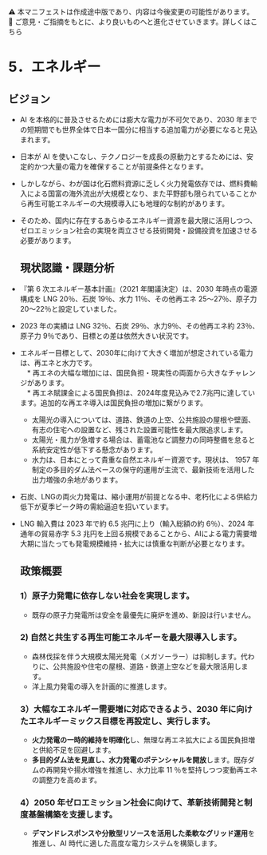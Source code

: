 ⚠️ 本マニフェストは作成途中版であり、内容は今後変更の可能性があります。  
💬 ご意見・ご指摘をもとに、より良いものへと進化させていきます。詳しくはこちら

# 5．エネルギー

## ビジョン

* AI を本格的に普及させるためには膨大な電力が不可欠であり、2030 年までの短期間でも世界全体で日本一国分に相当する追加電力が必要になると見込まれます。  
* 日本が AI を使いこなし、テクノロジーを成長の原動力とするためには、安定的かつ大量の電力を確保することが前提条件となります。  
* しかしながら、わが国は化石燃料資源に乏しく火力発電依存では、燃料費輸入による国富の海外流出が大規模となり、また平野部も限られていることから再生可能エネルギーの大規模導入にも地理的な制約があります。  
* そのため、国内に存在するあらゆるエネルギー資源を最大限に活用しつつ、ゼロエミッション社会の実現を両立させる技術開発・設備投資を加速させる必要があります。

  ## 現状認識・課題分析

* 『第 6 次エネルギー基本計画』（2021 年閣議決定）は、2030 年時点の電源構成を LNG 20％、石炭 19％、水力 11％、その他再エネ 25〜27％、原子力 20〜22％と設定していました。  
* 2023 年の実績は LNG 32％、石炭 29％、水力9％、その他再エネ約 23％、原子力 9％であり、目標との差は依然大きい状況です。  
* エネルギー目標として、2030年に向けて大きく増加が想定されている電力は、再エネと水力です。  
　* 再エネの大幅な増加には、国民負担・現実性の両面から大きなチャレンジがあります。  
  　* 再エネ賦課金による国民負担は、2024年度見込みで2.7兆円に達しています。追加的な再エネ導入は国民負担の増加に繋がります。  
    * 太陽光の導入については、道路、鉄道の上空、公共施設の屋根や壁面、有志の住宅への設置など、残された設置可能性を最大限追求します。
    * 太陽光・風力が急増する場合は、蓄電池など調整力の同時整備を怠ると系統安定性が低下する懸念があります。  
  * 水力は、日本にとって貴重な自然エネルギー資源です。現状は、 1957 年制定の多目的ダム法ベースの保守的運用が主流で、最新技術を活用した出力増強の余地があります。  
* 石炭、LNGの両火力発電は、縮小運用が前提となる中、老朽化による供給力低下が夏季ピーク時の需給逼迫を招いています。  
* LNG 輸入費は 2023 年で約 6.5 兆円に上り（輸入総額の約 6％）、2024 年通年の貿易赤字 5.3 兆円を上回る規模であることから、AIによる電力需要増大期に当たっても発電規模維持・拡大には慎重な判断が必要となります。

  ## 政策概要

  ### 1）原子力発電に依存しない社会を実現します。
  * 既存の原子力発電所は安全を最優先に廃炉を進め、新設は行いません。
  ### 2) 自然と共生する再生可能エネルギーを最大限導入します。
  * 森林伐採を伴う大規模太陽光発電（メガソーラー）は抑制します。代わりに、公共施設や住宅の屋根、道路・鉄道上空などを最大限活用します。
  * 洋上風力発電の導入を計画的に推進します。
  ### 3）大幅なエネルギー需要増に対応できるよう、2030 年に向けたエネルギーミックス目標を再設定し、実行します。 
  * **火力発電の一時的維持を明確化**し、無理な再エネ拡大による国民負担増と供給不足を回避します。  
  * **多目的ダム法を見直し、水力発電のポテンシャルを開放**します。既存ダムの再開発や揚水増強を推進し、水力比率 11 ％を堅持しつつ変動再エネの調整力を高めます。  
  ### 4）2050 年ゼロエミッション社会に向けて、革新技術開発と制度基盤構築を支援します。  
  * **デマンドレスポンスや分散型リソースを活用した柔軟なグリッド運用**を推進し、AI 時代に適した高度な電力システムを構築します。
